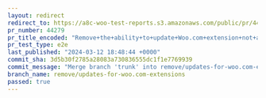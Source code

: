 ```yaml
---
layout: redirect
redirect_to: https://a8c-woo-test-reports.s3.amazonaws.com/public/pr/44279/e2e/index.html
pr_number: 44279
pr_title_encoded: "Remove+the+ability+to+update+Woo.com+extension+not+available+in+WP.org+plugin+directory"
pr_test_type: e2e
last_published: "2024-03-12 18:48:44 +0000"
commit_sha: 3d5b30f2785a28083a730836555dc1f1e7769939
commit_message: "Merge branch 'trunk' into remove/updates-for-woo.com-extensions"
branch_name: remove/updates-for-woo.com-extensions
passed: true
---
```


